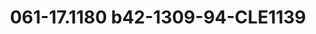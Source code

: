 ---
title: 061-17.1180 b42-1309-94-CLE1139
image: 061-17.1180 b42-1309-94-CLE1139.jpg
brand: sposo
layout: vestito
---